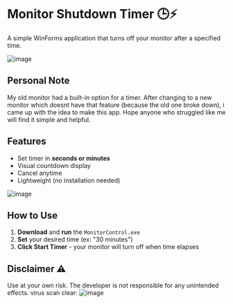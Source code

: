 # Monitor Shutdown Timer 🕒⚡

A simple WinForms application that turns off your monitor after a specified time.

![image](https://github.com/user-attachments/assets/7ae323db-f824-4a2e-8254-7466f98c60c6)


## Personal Note
My old monitor had a built-in option for a timer. After changing to a new monitor which doesnt have that feature (because the old one broke down), i came up with the idea to make this app. Hope anyone who struggled like me will find it simple and helpful.


## Features 
- Set timer in **seconds or minutes**
- Visual countdown display
- Cancel anytime
- Lightweight (no installation needed)


![image](https://github.com/user-attachments/assets/b37e6ff2-c3df-43c5-a414-225b130a64a6)


## How to Use 
1. **Download** and **run** the  `MonitorControl.exe`
2. **Set** your desired time (ex: "30 minutes")
3. **Click Start Timer** - your monitor will turn off when time elapses

## Disclaimer ⚠
Use at your own risk. The developer is not responsible for any unintended effects.
virus scan clear:
![image](https://github.com/user-attachments/assets/20d69835-c1eb-42e0-bd34-da3a52f9046d)
